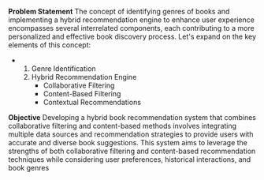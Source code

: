 **Problem Statement**
The concept of identifying genres of books and implementing a hybrid recommendation engine to enhance user experience encompasses several interrelated components, each contributing to a more personalized and effective book discovery process. Let's expand on the key elements of this concept:
- 1. Genre Identification
  2. Hybrid Recommendation Engine
     - Collaborative Filtering
     - Content-Based Filtering
     - Contextual Recommendations

**Objective**
Developing a hybrid book recommendation system that combines collaborative filtering and content-based methods involves integrating multiple data sources and recommendation strategies to provide users with accurate and diverse book suggestions. This system aims to leverage the strengths of both collaborative filtering and content-based recommendation techniques while considering user preferences, historical interactions, and book genres
